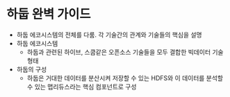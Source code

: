 # 하둡 완벽 가이드
* 하둡 에코시스템의 전체를 다룸. 각 기술간의 관계와 기술들의 핵심을 설명
* 하둡 에코시스템
  * 하둡과 관련된 하이브, 스쿱같은 오픈소스 기술들을 모두 결합한 빅데이터 기술 형태
* 하둡의 구성
  * 하둡은 거대한 데이터를 분산시켜 저장할 수 있는 HDFS와 이 데이터를 분석할 수 있는 맵리듀스라는 핵심 컴포넌트로 구성

